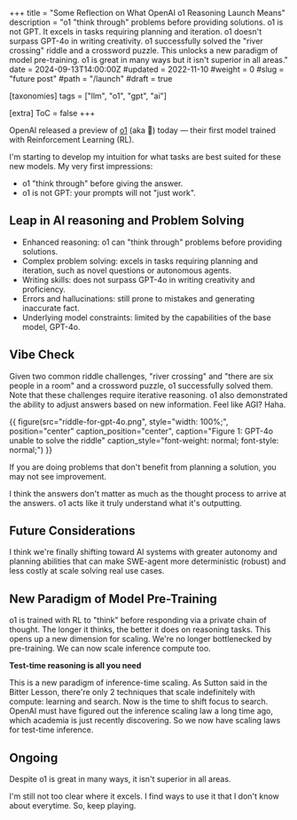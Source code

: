 +++
title = "Some Reflection on What OpenAI o1 Reasoning Launch Means"
description = "o1 \"think through\" problems before providing solutions. o1 is not GPT. It excels in tasks requiring planning and iteration. o1 doesn't surpass GPT-4o in writing creativity. o1 successfully solved the \"river crossing\" riddle and a crossword puzzle. This unlocks a new paradigm of model pre-training. o1 is great in many ways but it isn't superior in all areas."
date = 2024-09-13T14:00:00Z
#updated = 2022-11-10
#weight = 0
#slug = "future post"
#path = "/launch"
#draft = true

[taxonomies]
tags = ["llm", "o1", "gpt", "ai"]

[extra]
ToC = false
+++

OpenAI released a preview of [o1](https://openai.com/o1/) (aka 🍓) today — their first model trained with Reinforcement Learning (RL).

I'm starting to develop my intuition for what tasks are best suited for these new models. My very first impressions:
- o1 "think through" before giving the answer.
- o1 is not GPT: your prompts will not "just work".

## Leap in AI reasoning and Problem Solving

- Enhanced reasoning: o1 can "think through" problems before providing solutions.
- Complex problem solving: excels in tasks requiring planning and iteration, such as novel questions or autonomous agents.
- Writing skills: does not surpass GPT-4o in writing creativity and proficiency.
- Errors and hallucinations: still prone to mistakes and generating inaccurate fact.
- Underlying model constraints: limited by the capabilities of the base model, GPT-4o.

## Vibe Check

Given two common riddle challenges, "river crossing" and "there are six people in a room" and a crossword puzzle, o1 successfully solved them. Note that these challenges require iterative reasoning. o1 also demonstrated the ability to adjust answers based on new information. Feel like AGI? Haha.

{{ figure(src="riddle-for-gpt-4o.png",
       style="width: 100%;",
       position="center"
       caption_position="center",
       caption="Figure 1: GPT-4o unable to solve the riddle"
       caption_style="font-weight: normal; font-style: normal;") }}

If you are doing problems that don't benefit from planning a solution, you may not see improvement.

I think the answers don't matter as much as the thought process to arrive at the answers. o1 acts like it truly understand what it's outputting.

## Future Considerations

I think we're finally shifting toward AI systems with greater autonomy and planning abilities that can make SWE-agent more deterministic (robust) and less costly at scale solving real use cases.

## New Paradigm of Model Pre-Training

o1 is trained with RL to "think" before responding via a private chain of thought. The longer it thinks, the better it does on reasoning tasks. This opens up a new dimension for scaling. We're no longer bottlenecked by pre-training. We can now scale inference compute too.

**Test-time reasoning is all you need**

This is a new paradigm of inference-time scaling. As Sutton said in the Bitter Lesson, there're only 2 techniques that scale indefinitely with compute: learning and search. Now is the time to shift focus to search. OpenAI must have figured out the inference scaling law a long time ago, which academia is just recently discovering. So we now have scaling laws for test-time inference.

## Ongoing

Despite o1 is great in many ways, it isn't superior in all areas.

I'm still not too clear where it excels. I find ways to use it that I don't know about everytime. So, keep playing.
